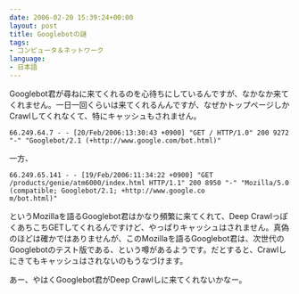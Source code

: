 ```yaml
---
date: 2006-02-20 15:39:24+00:00
layout: post
title: Googlebotの謎
tags:
- コンピュータ＆ネットワーク
language:
- 日本語
---
```


Googlebot君が尋ねに来てくれるのを心待ちにしているんですが、なかなか来てくれません。一日一回くらいは来てくれるんんですが、なぜかトップページしかCrawlしてくれなくて、特にキャッシュもされません。

    
    66.249.64.7 - - [20/Feb/2006:13:30:43 +0900] "GET / HTTP/1.0" 200 9272 "-" "Googlebot/2.1 (+http://www.google.com/bot.html)"


一方、

    
    66.249.65.141 - - [19/Feb/2006:11:34:22 +0900] "GET /products/genie/atm6000/index.html HTTP/1.1" 200 8950 "-" "Mozilla/5.0 (compatible; Googlebot/2.1; +http://www.google.co
    m/bot.html)"


というMozillaを語るGooglebot君はかなり頻繁に来てくれて、Deep CrawlっぽくあちこちGETしてくれるんですけど、やっぱりキャッシュはされません。真偽のほどは確かではありませんが、このMozillaを語るGooglebot君は、次世代のGooglebotのテスト版である、という噂があるようです。だとすると、Crawlしにきてもキャッシュはされないのもうなづけます。

あー、やはくGooglebot君がDeep Crawlしに来てくれないかなー。
